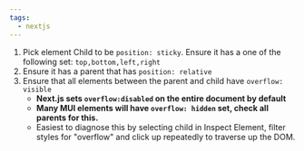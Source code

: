 ```yaml
---
tags:
  - nextjs
---
```

1. Pick element Child to be `position: sticky`.  Ensure it has a one of the following set: `top,bottom,left,right`
2. Ensure it has a parent that has `position: relative`
3. Ensure that all elements between the parent and child have `overflow: visible`
    - **Next.js sets `overflow:disabled` on the entire document by default**
    - **Many MUI elements will have `overflow: hidden` set, check all parents for this.**
    - Easiest to diagnose this by selecting child in Inspect Element, filter styles for "overflow" and click up repeatedly to traverse up the DOM.
